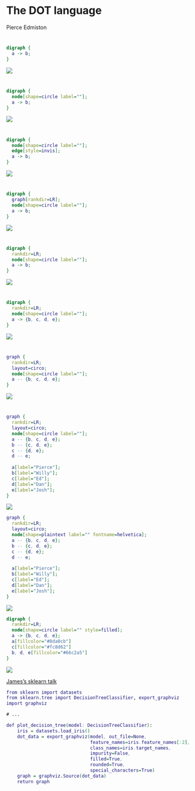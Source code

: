The DOT language
================
Pierce Edmiston

# 

``` dot
digraph {
  a -> b;
}
```

![](README_files/figure-gfm/unnamed-chunk-1-1.png)<!-- -->

# 

``` dot
digraph {
  node[shape=circle label=""];
  a -> b;
}
```

![](README_files/figure-gfm/unnamed-chunk-2-1.png)<!-- -->

# 

``` dot
digraph {
  node[shape=circle label=""];
  edge[style=invis];
  a -> b;
}
```

![](README_files/figure-gfm/unnamed-chunk-3-1.png)<!-- -->

# 

``` dot
digraph {
  graph[rankdir=LR];
  node[shape=circle label=""];
  a -> b;
}
```

![](README_files/figure-gfm/unnamed-chunk-4-1.png)<!-- -->

# 

``` dot
digraph {
  rankdir=LR;
  node[shape=circle label=""];
  a -> b;
}
```

![](README_files/figure-gfm/unnamed-chunk-5-1.png)<!-- -->

# 

``` dot
digraph {
  rankdir=LR;
  node[shape=circle label=""];
  a -> {b, c, d, e};
}
```

![](README_files/figure-gfm/unnamed-chunk-6-1.png)<!-- -->

# 

``` dot
graph {
  rankdir=LR;
  layout=circo;
  node[shape=circle label=""];
  a -- {b, c, d, e};
}
```

![](README_files/figure-gfm/unnamed-chunk-7-1.png)<!-- -->

# 

``` dot
graph {
  rankdir=LR;
  layout=circo;
  node[shape=circle label=""];
  a -- {b, c, d, e};
  b -- {c, d, e};
  c -- {d, e};
  d -- e;
  
  a[label="Pierce"];
  b[label="Willy"];
  c[label="Ed"];
  d[label="Dan"];
  e[label="Josh"];
}
```

![](README_files/figure-gfm/unnamed-chunk-8-1.png)<!-- -->

``` dot
graph {
  rankdir=LR;
  layout=circo;
  node[shape=plaintext label="" fontname=helvetica];
  a -- {b, c, d, e};
  b -- {c, d, e};
  c -- {d, e};
  d -- e;
  
  a[label="Pierce"];
  b[label="Willy"];
  c[label="Ed"];
  d[label="Dan"];
  e[label="Josh"];
}
```

![](README_files/figure-gfm/unnamed-chunk-9-1.png)<!-- -->

``` dot
digraph {
  rankdir=LR;
  node[shape=circle label="" style=filled];
  a -> {b, c, d, e};
  a[fillcolor="#8da0cb"]
  c[fillcolor="#fc8d62"]
  b, d, e[fillcolor="#66c2a5"]
}
```

![](README_files/figure-gfm/unnamed-chunk-10-1.png)<!-- -->

[James’s sklearn
talk](https://jrbourbeau.github.io/madpy-ml-sklearn-2018/#/0/24)

``` dot
from sklearn import datasets
from sklearn.tree import DecisionTreeClassifier, export_graphviz
import graphviz

# ...

def plot_decision_tree(model: DecisionTreeClassifier):
    iris = datasets.load_iris()
    dot_data = export_graphviz(model, out_file=None,
                               feature_names=iris.feature_names[:2],
                               class_names=iris.target_names,
                               impurity=False,
                               filled=True,
                               rounded=True,
                               special_characters=True)
    graph = graphviz.Source(dot_data)
    return graph
```

